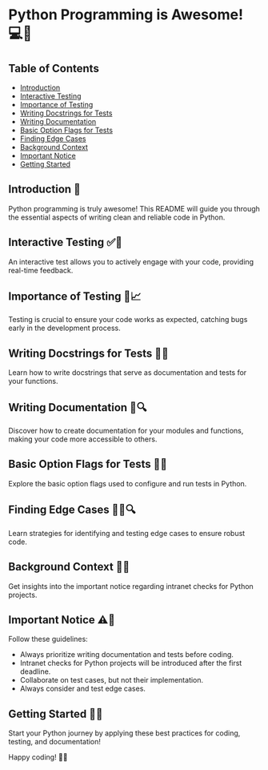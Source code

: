 # Python Programming is Awesome! 💻🐍

## Table of Contents
- [Introduction](#introduction)
- [Interactive Testing](#interactive-testing)
- [Importance of Testing](#importance-of-testing)
- [Writing Docstrings for Tests](#writing-docstrings-for-tests)
- [Writing Documentation](#writing-documentation)
- [Basic Option Flags for Tests](#basic-option-flags-for-tests)
- [Finding Edge Cases](#finding-edge-cases)
- [Background Context](#background-context)
- [Important Notice](#important-notice)
- [Getting Started](#getting-started)

## Introduction 🚀
Python programming is truly awesome! This README will guide you through the essential aspects of writing clean and reliable code in Python.

## Interactive Testing ✅🧪
An interactive test allows you to actively engage with your code, providing real-time feedback.

## Importance of Testing 🧐📈
Testing is crucial to ensure your code works as expected, catching bugs early in the development process.

## Writing Docstrings for Tests 📝🧪
Learn how to write docstrings that serve as documentation and tests for your functions.

## Writing Documentation 📖🔍
Discover how to create documentation for your modules and functions, making your code more accessible to others.

## Basic Option Flags for Tests 🚩🧪
Explore the basic option flags used to configure and run tests in Python.

## Finding Edge Cases 🕵️‍♂️🔍
Learn strategies for identifying and testing edge cases to ensure robust code.

## Background Context 📢🧐
Get insights into the important notice regarding intranet checks for Python projects.

## Important Notice ⚠️📣
Follow these guidelines:
- Always prioritize writing documentation and tests before coding.
- Intranet checks for Python projects will be introduced after the first deadline.
- Collaborate on test cases, but not their implementation.
- Always consider and test edge cases.

## Getting Started 🚀🔥
Start your Python journey by applying these best practices for coding, testing, and documentation!

Happy coding! 🎉✨
